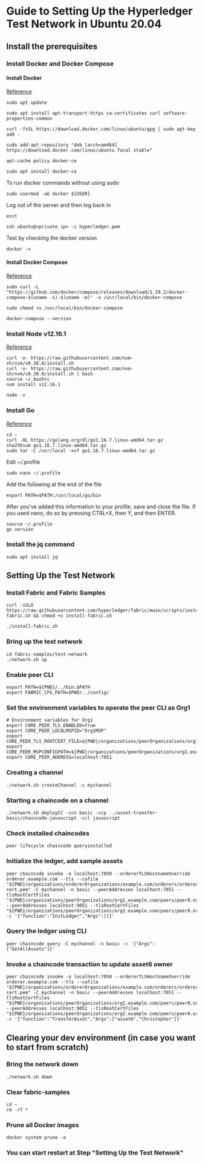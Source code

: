 # Guide to Setting Up the Hyperledger Test Network in Ubuntu 20.04

## Install the prerequisites

### Install Docker and Docker Compose

#### Install Docker
[Reference](https://www.digitalocean.com/community/tutorials/how-to-install-and-use-docker-on-ubuntu-20-04)
```
sudo apt update
```
```
sudo apt install apt-transport-https ca-certificates curl software-properties-common
```
```
curl -fsSL https://download.docker.com/linux/ubuntu/gpg | sudo apt-key add -
```
```
sudo add-apt-repository "deb [arch=amd64] https://download.docker.com/linux/ubuntu focal stable"
```
```
apt-cache policy docker-ce
```
```
sudo apt install docker-ce
```

To run docker commands without using sudo
```
sudo usermod -aG docker ${USER}
```

Log out of the server and then log back in
```
exit
```
```
ssh ubuntu@<private_ip> -i hyperledger.pem
```

Test by checking the docker version  
```
docker -v
```

#### Install Docker Compose
[Reference](https://www.digitalocean.com/community/tutorials/how-to-install-and-use-docker-compose-on-ubuntu-20-04)
```
sudo curl -L "https://github.com/docker/compose/releases/download/1.29.2/docker-compose-$(uname -s)-$(uname -m)" -o /usr/local/bin/docker-compose
```
```
sudo chmod +x /usr/local/bin/docker-compose
```
```
docker-compose --version
```

### Install Node v12.16.1
[Reference](https://www.digitalocean.com/community/tutorials/how-to-install-node-js-on-ubuntu-20-04)
```
curl -o- https://raw.githubusercontent.com/nvm-sh/nvm/v0.38.0/install.sh
curl -o- https://raw.githubusercontent.com/nvm-sh/nvm/v0.38.0/install.sh | bash
source ~/.bashrc
nvm install v12.16.1
```
```
node -v
```

### Install Go
[Reference](https://www.digitalocean.com/community/tutorials/how-to-install-go-on-ubuntu-20-04)
```
cd ~
curl -OL https://golang.org/dl/go1.16.7.linux-amd64.tar.gz
sha256sum go1.16.7.linux-amd64.tar.gz
sudo tar -C /usr/local -xvf go1.16.7.linux-amd64.tar.gz
```

Edit ~/.profile
```
sudo nano ~/.profile
```

Add the following at the end of the file
```
export PATH=$PATH:/usr/local/go/bin
```

After you’ve added this information to your profile, save and close the file. If you used nano, do so by pressing CTRL+X, then Y, and then ENTER.
```
source ~/.profile
go version
```

### Install the jq command
```
sudo apt install jq
```

## Setting Up the Test Network

### Install Fabric and Fabric Samples
```
curl -sSLO https://raw.githubusercontent.com/hyperledger/fabric/main/scripts/install-fabric.sh && chmod +x install-fabric.sh
```
```
./install-fabric.sh
```

### Bring up the test network
```
cd fabric-samples/test-network
./network.sh up
```

### Enable peer CLI
```
export PATH=${PWD}/../bin:$PATH
export FABRIC_CFG_PATH=$PWD/../config/
```

### Set the environment variables to operate the peer CLI as Org1
```
# Environment variables for Org1
export CORE_PEER_TLS_ENABLED=true
export CORE_PEER_LOCALMSPID="Org1MSP"
export CORE_PEER_TLS_ROOTCERT_FILE=${PWD}/organizations/peerOrganizations/org1.example.com/peers/peer0.org1.example.com/tls/ca.crt
export CORE_PEER_MSPCONFIGPATH=${PWD}/organizations/peerOrganizations/org1.example.com/users/Admin@org1.example.com/msp
export CORE_PEER_ADDRESS=localhost:7051
```

### Creating a channel
```
./network.sh createChannel -c mychannel
```

### Starting a chaincode on a channel
```
./network.sh deployCC -ccn basic -ccp ../asset-transfer-basic/chaincode-javascript -ccl javascript
```

### Check installed chaincodes
```
peer lifecycle chaincode queryinstalled
```

### Initialize the ledger, add sample assets
```
peer chaincode invoke -o localhost:7050 --ordererTLSHostnameOverride orderer.example.com --tls --cafile "${PWD}/organizations/ordererOrganizations/example.com/orderers/orderer.example.com/msp/tlscacerts/tlsca.example.com-cert.pem" -C mychannel -n basic --peerAddresses localhost:7051 --tlsRootCertFiles "${PWD}/organizations/peerOrganizations/org1.example.com/peers/peer0.org1.example.com/tls/ca.crt" --peerAddresses localhost:9051 --tlsRootCertFiles "${PWD}/organizations/peerOrganizations/org2.example.com/peers/peer0.org2.example.com/tls/ca.crt" -c '{"function":"InitLedger","Args":[]}'
```

### Query the ledger using CLI
```
peer chaincode query -C mychannel -n basic -c '{"Args":["GetAllAssets"]}'
```

### Invoke a chaincode transaction to update asset6 owner
```
peer chaincode invoke -o localhost:7050 --ordererTLSHostnameOverride orderer.example.com --tls --cafile "${PWD}/organizations/ordererOrganizations/example.com/orderers/orderer.example.com/msp/tlscacerts/tlsca.example.com-cert.pem" -C mychannel -n basic --peerAddresses localhost:7051 --tlsRootCertFiles "${PWD}/organizations/peerOrganizations/org1.example.com/peers/peer0.org1.example.com/tls/ca.crt" --peerAddresses localhost:9051 --tlsRootCertFiles "${PWD}/organizations/peerOrganizations/org2.example.com/peers/peer0.org2.example.com/tls/ca.crt" -c '{"function":"TransferAsset","Args":["asset6","Christopher"]}'
```

## Clearing your dev environment (in case you want to start from scratch)

### Bring the network down
```
./network.sh down
```

### Clear fabric-samples
```
cd ~
rm -rf *
```

### Prune all Docker images
```
docker system prune -a
```

### You can start restart at Step "Setting Up the Test Network"
